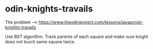 # odin-knights-travails

The problem --> https://www.theodinproject.com/lessons/javascript-knights-travails

Use BST algorithm. 
Track parents of each square and make sure knight does not touch same square twice.
